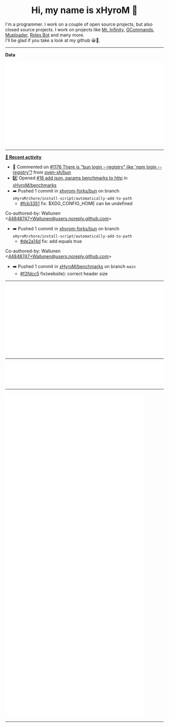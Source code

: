 <p align="center">
    <!-- <img src="https://avatars.githubusercontent.com/u/56601352" width="192" alt="hyro's pfp" /> -->
    <h1 align="center">Hi, my name is xHyroM 👋</h1>
</p>

I'm a programmer. I work on a couple of open source projects, but also closed source projects. I work on projects like [Mr. Infinity](https://discord.com/oauth2/authorize?client_id=720321585625694239&scope=bot%20applications.commands&permissions=8&redirect_uri=https://blobs.gq/imanager&prompt=consent&response_type=code), [GCommands](https://github.com/Garlic-Team/GCommands), [Muploader](https://github.com/xHyroM/Muploader), [Roles Bot](https://github.com/xHyroM/roles-bot) and many more.  
I'll be glad if you take a look at my github 😀👀.

___
**Data**

<img src="https://github.com/xHyroM/xHyroM/blob/master/.cache/base.svg">

___

**[📰 Recent activity](https://github.com/xHyroM)**
* 💬 Commented on [#1176 There is &#34;bun login --registry&#34;  like &#39;npm login --registry&#39;?](https://github.com/oven-sh/bun/issues/1176) from [oven-sh/bun](https://github.com/oven-sh/bun)
* #️⃣ Opened [#16 add json, params benchmarks to http](https://github.com/xHyroM/benchmarks/issues/16) in [xHyroM/benchmarks](https://github.com/xHyroM/benchmarks)
* ➡️ Pushed 1 commit in [xhyrom-forks/bun](https://github.com/xhyrom-forks/bun) on branch `xHyroM/chore/install-script/automatically-add-to-path`
  * [#fcb3351](https://github.com/xhyrom-forks/bun/commit/fcb3351) fix: $XDG_CONFIG_HOME can be undefined

Co-authored-by: Wallunen &lt;44848747+Wallunen@users.noreply.github.com&gt;
* ➡️ Pushed 1 commit in [xhyrom-forks/bun](https://github.com/xhyrom-forks/bun) on branch `xHyroM/chore/install-script/automatically-add-to-path`
  * [#de2a14d](https://github.com/xhyrom-forks/bun/commit/de2a14d) fix: add equals true

Co-authored-by: Wallunen &lt;44848747+Wallunen@users.noreply.github.com&gt;
* ➡️ Pushed 1 commit in [xHyroM/benchmarks](https://github.com/xHyroM/benchmarks) on branch `main`
  * [#f2fdcc5](https://github.com/xHyroM/benchmarks/commit/f2fdcc5) fix(website): correct header size


___

<img src="https://github.com/xHyroM/xHyroM/blob/master/.cache/isocalendar.svg">

___

<img src="https://github.com/xHyroM/xHyroM/blob/master/.cache/languages.svg">

___

<img src="https://github.com/xHyroM/xHyroM/blob/master/.cache/achievements.svg">

___
